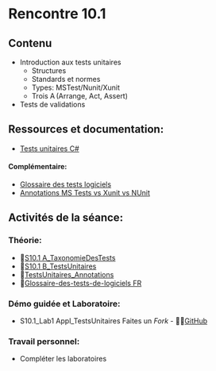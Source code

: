 # Rencontre 10.1

## Contenu
- Introduction aux tests unitaires   
    - Structures   
    - Standards et normes   
    - Types: MSTest/Nunit/Xunit   
    - Trois A (Arrange, Act, Assert)   
- Tests de validations 

## Ressources et documentation: 
- [Tests unitaires C#](https://docs.microsoft.com/en-us/dotnet/core/testing/unit-testing-with-dotnet-test)

#### Complémentaire: 
- [Glossaire des tests logiciels](BRISE)
- [Annotations MS Tests vs Xunit vs NUnit](BRISE)

## Activités de la séance: 

### Théorie:  
- 🔗[S10.1 A_TaxonomieDesTests](BRISE)
- 🔗[S10.1 B_TestsUnitaires](BRISE)
- 🔗[TestsUnitaires_Annotations](BRISE)
- 🔗[Glossaire-des-tests-de-logiciels FR](BRISE)
### Démo guidée et Laboratoire:
- S10.1_Lab1 Appl_TestsUnitaires Faites un *Fork* - 🔗‍💥[GitHub](BRISE)

### Travail personnel: 
- Compléter les laboratoires 